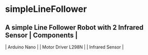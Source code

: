# simpleLineFollower
A simple Line Follower Robot with 2 Infrared Sensor
| Components |
--------------
| Arduino Nano |
| Motor Driver L298N |
| Infrared Sensor |
